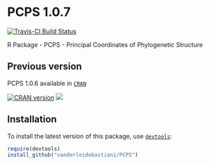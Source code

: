 PCPS 1.0.7
====

[![Travis-CI Build Status](https://travis-ci.org/vanderleidebastiani/PCPS.svg?branch=master)](https://travis-ci.org/vanderleidebastiani/PCPS)


R Package - PCPS - Principal Coordinates of Phylogenetic Structure


## Previous version

PCPS 1.0.6 available in [`CRAN`](https://cran.r-project.org/web/packages/PCPS/index.html)

[![CRAN version](http://www.r-pkg.org/badges/version/PCPS)](https://cran.r-project.org/web/packages/PCPS/index.html) [![](http://cranlogs.r-pkg.org/badges/grand-total/PCPS)](https://cran.r-project.org/web/packages/PCPS/index.html)

## Installation
  
To install the latest version of this package, use [`devtools`](https://github.com/hadley/devtools):

```r
require(devtools)
install_github("vanderleidebastiani/PCPS")
```